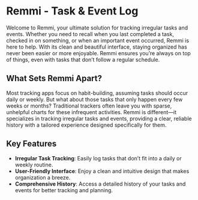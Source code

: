 # Remmi - Task & Event Log

Welcome to Remmi, your ultimate solution for tracking irregular tasks and events. Whether you need to recall when you last completed a task, checked in on something, or when an important event occurred, Remmi is here to help. With its clean and beautiful interface, staying organized has never been easier or more enjoyable. Remmi ensures you’re always on top of things, even with tasks that don’t follow a regular schedule.

## What Sets Remmi Apart?

Most tracking apps focus on habit-building, assuming tasks should occur daily or weekly. But what about those tasks that only happen every few weeks or months? Traditional trackers often leave you with sparse, unhelpful charts for these infrequent activities. Remmi is different—it specializes in tracking irregular tasks and events, providing a clear, reliable history with a tailored experience designed specifically for them.

## Key Features

- **Irregular Task Tracking**: Easily log tasks that don’t fit into a daily or weekly routine.
- **User-Friendly Interface**: Enjoy a clean and intuitive design that makes organization a breeze.
- **Comprehensive History**: Access a detailed history of your tasks and events for better tracking and planning.
